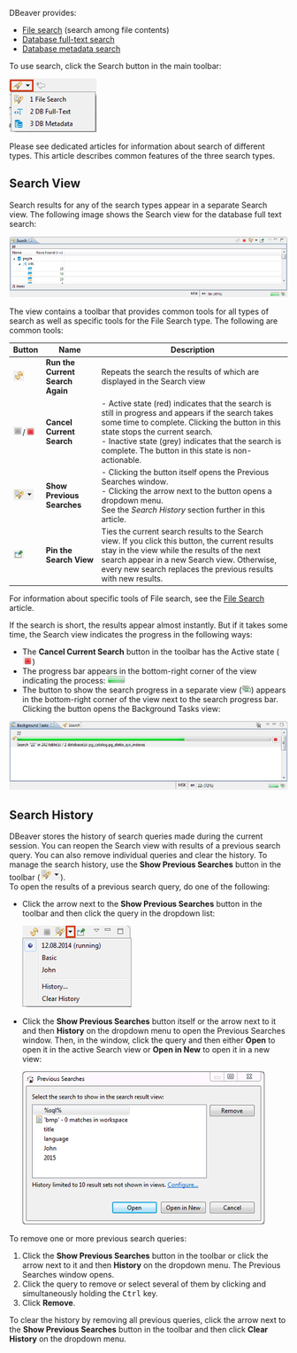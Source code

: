 DBeaver provides:
* [File search](../File-Search) (search among file contents)
* [Database full-text search](../DB-Full-Text-Search)
* [Database metadata search](../DB-Metadata-Search)

To use search, click the Search button in the main toolbar:

![](images/ug/Search-menu.png)

Please see dedicated articles for information about search of different types. This article describes common features of the three search types.

## Search View
Search results for any of the search types appear in a separate Search view. The following image shows the Search view for the database full text search:

![](images/ug/Search-results-view.png)

The view contains a toolbar that provides common tools for all types of search as well as specific tools for the File Search type. The following are common tools:

Button|Name|Description
------|----|-----------
![](images/ug/Run-Current-Search-button.png)|**Run the Current Search Again**|Repeats the search the results of which are displayed in the Search view
![](images/ug/Cancel-Search-grey.png)/![](images/ug/Cancel-Search-active.png)|**Cancel Current Search**|- Active state (red) indicates that the search is still in progress and appears if the search takes some time to complete. Clicking the button in this state stops the current search.<br/>- Inactive state (grey) indicates that the search is complete. The button in this state is non-actionable.
![](images/ug/Previous-Searches-button.png)|**Show Previous Searches**|-	Clicking the button itself opens the Previous Searches window.<br/>- Clicking the arrow next to the button opens a dropdown menu.<br/>See the _Search History_ section further in this article.
![](images/ug/Pin-Search-View-button.png)|**Pin the Search View**|Ties the current search results to the Search view. If you click this button, the current results stay in the view while the results of the next search appear in a new Search view. Otherwise, every new search replaces the previous results with new results.

For information about specific tools of File search, see the [File Search](../File-Search) article.

If the search is short, the results appear almost instantly. But if it takes some time, the Search view indicates the progress in the following ways:
* The **Cancel Current Search** button in the toolbar has the Active state (![](images/ug/Cancel-Search-active.png))
* The progress bar appears in the bottom-right corner of the view indicating the process: ![](images/ug/Search-progress-field.png) 
* The button to show the search progress in a separate view (![](images/ug/Show-progress-button.png)) appears in the bottom-right corner of the view next to the search progress bar. Clicking the button opens the Background Tasks view:

![](images/ug/Background-tasks-view.png)

## Search History
DBeaver stores the history of search queries made during the current session. You can reopen the Search view with results of a previous search query. You can also remove individual queries and clear the history.
To manage the search history, use the **Show Previous Searches** button in the toolbar (![](images/ug/Previous-Searches-button.png)).  
To open the results of a previous search query, do one of the following:
* Click the arrow next to the **Show Previous Searches** button in the toolbar and then click the query in the dropdown list:  
 
  ![](images/ug/Search-history-menu.png)

* Click the **Show Previous Searches** button itself or the arrow next to it and then **History** on the dropdown menu to open the Previous Searches window. Then, in the window, click the query and then either **Open** to open it in the active Search view or **Open in New** to open it in a new view:  

  ![](images/ug/Previous-Searches-window.png)
 
To remove one or more previous search queries:
1. Click the **Show Previous Searches** button in the toolbar or click the arrow next to it and then **History** on the dropdown menu. The Previous Searches window opens.
2. Click the query to remove or select several of them by clicking and simultaneously holding the <kbd>Ctrl</kbd> key.
3. Click **Remove**.

To clear the history by removing all previous queries, click the arrow next to the **Show Previous Searches** button in the toolbar and then click **Clear History** on the dropdown menu.



